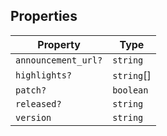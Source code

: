 ## Properties

| Property                                          | Type       |
| ------------------------------------------------- | ---------- |
| <a id="announcement_url"></a> `announcement_url?` | `string`   |
| <a id="highlights"></a> `highlights?`             | `string`[] |
| <a id="patch"></a> `patch?`                       | `boolean`  |
| <a id="released"></a> `released?`                 | `string`   |
| <a id="version"></a> `version`                    | `string`   |
